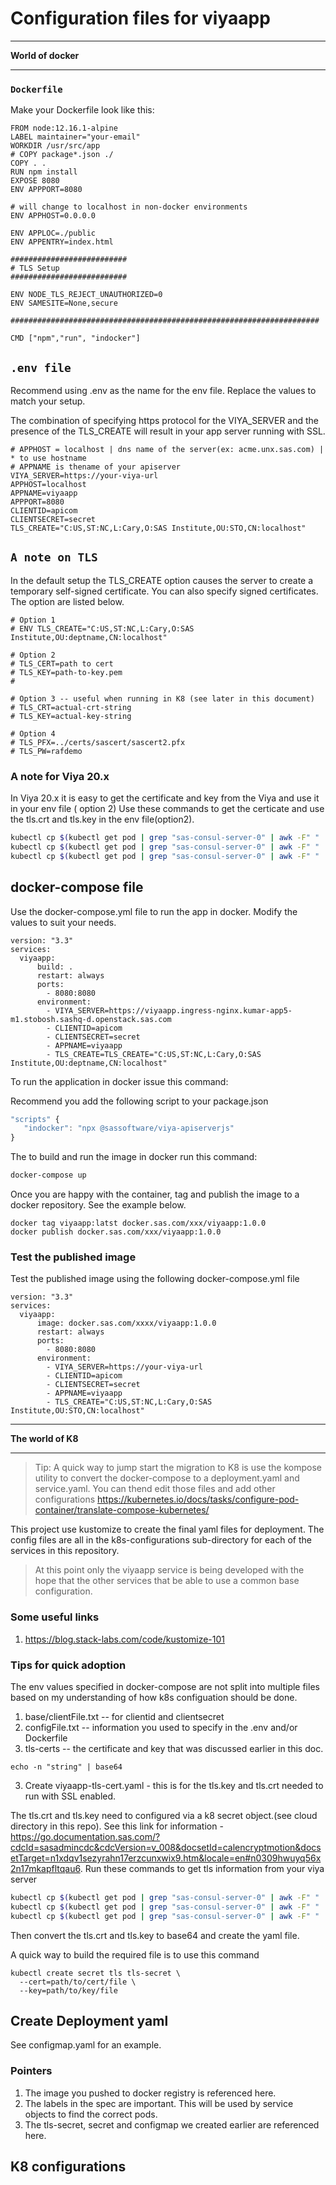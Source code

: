 # Configuration files for viyaapp 

---

**World of docker**

---

### `Dockerfile`

Make your Dockerfile look like this:

```docker
FROM node:12.16.1-alpine
LABEL maintainer="your-email"
WORKDIR /usr/src/app
# COPY package*.json ./
COPY . .
RUN npm install
EXPOSE 8080
ENV APPPORT=8080

# will change to localhost in non-docker environments
ENV APPHOST=0.0.0.0

ENV APPLOC=./public
ENV APPENTRY=index.html

##########################
# TLS Setup
##########################

ENV NODE_TLS_REJECT_UNAUTHORIZED=0
ENV SAMESITE=None,secure

#####################################################################

CMD ["npm","run", "indocker"]
```

## `.env file`

Recommend using .env as the name for the env file. Replace the values to match your setup. 

The combination of specifying https protocol for the VIYA_SERVER and the presence of the TLS_CREATE will result in your app server running with SSL.

```env
# APPHOST = localhost | dns name of the server(ex: acme.unx.sas.com) | * to use hostname
# APPNAME is thename of your apiserver
VIYA_SERVER=https://your-viya-url
APPHOST=localhost
APPNAME=viyaapp
APPPORT=8080
CLIENTID=apicom
CLIENTSECRET=secret
TLS_CREATE="C:US,ST:NC,L:Cary,O:SAS Institute,OU:STO,CN:localhost"
```

## `A note on TLS`

In the default setup the TLS_CREATE option causes the server to create a temporary self-signed certificate. You can also specify signed certificates. The option are listed below.

```env
# Option 1
# ENV TLS_CREATE="C:US,ST:NC,L:Cary,O:SAS Institute,OU:deptname,CN:localhost"

# Option 2
# TLS_CERT=path to cert
# TLS_KEY=path-to-key.pem
# 

# Option 3 -- useful when running in K8 (see later in this document) 
# TLS_CRT=actual-crt-string
# TLS_KEY=actual-key-string

# Option 4
# TLS_PFX=../certs/sascert/sascert2.pfx
# TLS_PW=rafdemo

```

### A note for Viya 20.x

In Viya 20.x it is easy to get the certificate and key from the Viya and use it in your env file ( option 2)
Use these commands to get the certicate and use the tls.crt and tls.key in the env file(option2).

```sh
kubectl cp $(kubectl get pod | grep "sas-consul-server-0" | awk -F" " '{print $1}'):security/ca.crt ./ca.crt
kubectl cp $(kubectl get pod | grep "sas-consul-server-0" | awk -F" " '{print $1}'):security/tls.crt ./tls.crt
kubectl cp $(kubectl get pod | grep "sas-consul-server-0" | awk -F" " '{print $1}'):security/tls.key ./tls.key
```

## docker-compose file

Use the docker-compose.yml file to run the app in docker. Modify the values to suit your needs.

```docker
version: "3.3"
services:
  viyaapp:
      build: .
      restart: always
      ports:
        - 8080:8080
      environment:
        - VIYA_SERVER=https://viyaapp.ingress-nginx.kumar-app5-m1.stobosh.sashq-d.openstack.sas.com
        - CLIENTID=apicom
        - CLIENTSECRET=secret
        - APPNAME=viyaapp
        - TLS_CREATE=TLS_CREATE="C:US,ST:NC,L:Cary,O:SAS Institute,OU:deptname,CN:localhost"
```

To run the application in docker issue this command:

Recommend you add the following script to your package.json

```js
"scripts" {
   "indocker": "npx @sassoftware/viya-apiserverjs"
}
```
The to build and run the image in docker run this command:

```sh
docker-compose up
```

Once you are happy with the container, tag and publish the image to a docker repository. See the example below.


```docker
docker tag viyaapp:latst docker.sas.com/xxx/viyaapp:1.0.0
docker publish docker.sas.com/xxx/viyaapp:1.0.0
```
### Test the published image

Test the published image using the following docker-compose.yml file

```docker
version: "3.3"
services:
  viyaapp:
      image: docker.sas.com/xxxx/viyaapp:1.0.0
      restart: always
      ports:
        - 8080:8080
      environment:
        - VIYA_SERVER=https://your-viya-url
        - CLIENTID=apicom
        - CLIENTSECRET=secret
        - APPNAME=viyaapp
        - TLS_CREATE="C:US,ST:NC,L:Cary,O:SAS Institute,OU:STO,CN:localhost"
```

---

**The world of K8**

---


> Tip: A quick way to jump start the migration to K8 is use the kompose utility to convert the docker-compose to a deployment.yaml and service.yaml. You can thend edit those files and add other configurations  <https://kubernetes.io/docs/tasks/configure-pod-container/translate-compose-kubernetes/>

This project use kustomize to create the final yaml files for deployment.
The config files are all in the k8s-configurations sub-directory for each of the services in this repository.

> At this point only the viyaapp service is being developed with the hope that the other services that be able to use a common base configuration.

### Some useful links
1. https://blog.stack-labs.com/code/kustomize-101


### Tips for quick adoption

The env values specified in docker-compose are not split into multiple files based on my understanding of how k8s configuation should be done.

1. base/clientFile.txt -- for clientid and clientsecret
2. configFile.txt -- information you used to specify in the .env and/or Dockerfile
3. tls-certs -- the certificate and key that was discussed earlier in this doc.


```
echo -n "string" | base64 
```

3. Create viyaapp-tls-cert.yaml - this is for the tls.key and tls.crt needed to run with SSL enabled.

The tls.crt and tls.key need to configured via a k8 secret object.(see cloud directory in this repo). See this link for information - <https://go.documentation.sas.com/?cdcId=sasadmincdc&cdcVersion=v_008&docsetId=calencryptmotion&docsetTarget=n1xdqv1sezyrahn17erzcunxwix9.htm&locale=en#n0309hwuyq56x2n17mkapfltqau6>.
 Run these commands to get tls information from your viya server

```sh
kubectl cp $(kubectl get pod | grep "sas-consul-server-0" | awk -F" " '{print $1}'):security/ca.crt ./ca.crt
kubectl cp $(kubectl get pod | grep "sas-consul-server-0" | awk -F" " '{print $1}'):security/tls.crt ./tls.crt
kubectl cp $(kubectl get pod | grep "sas-consul-server-0" | awk -F" " '{print $1}'):security/tls.key ./tls.key
```

Then convert the tls.crt and tls.key to base64 and create the yaml file.

A quick way to build the required file is to use this command
```
kubectl create secret tls tls-secret \
  --cert=path/to/cert/file \
  --key=path/to/key/file

```
## Create Deployment yaml

See  configmap.yaml for an example. 

### Pointers

1. The image you pushed to docker registry is referenced here.
2. The labels in the spec are important. This will be used by service objects to find the correct pods.
3. The tls-secret, secret and configmap we created earlier are referenced here. 



## K8 configurations

